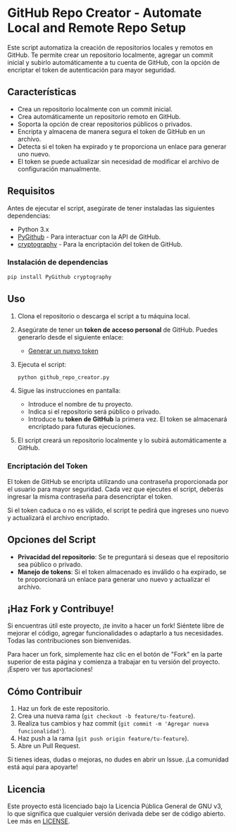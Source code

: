 # GitHub Repo Creator - Automate Local and Remote Repo Setup

Este script automatiza la creación de repositorios locales y remotos en GitHub. Te permite crear un repositorio localmente, agregar un commit inicial y subirlo automáticamente a tu cuenta de GitHub, con la opción de encriptar el token de autenticación para mayor seguridad.

## Características

- Crea un repositorio localmente con un commit inicial.
- Crea automáticamente un repositorio remoto en GitHub.
- Soporta la opción de crear repositorios públicos o privados.
- Encripta y almacena de manera segura el token de GitHub en un archivo.
- Detecta si el token ha expirado y te proporciona un enlace para generar uno nuevo.
- El token se puede actualizar sin necesidad de modificar el archivo de configuración manualmente.

## Requisitos

Antes de ejecutar el script, asegúrate de tener instaladas las siguientes dependencias:

- Python 3.x
- [PyGithub](https://pypi.org/project/PyGithub/) - Para interactuar con la API de GitHub.
- [cryptography](https://pypi.org/project/cryptography/) - Para la encriptación del token de GitHub.

### Instalación de dependencias

```bash
pip install PyGithub cryptography
```

## Uso

1. Clona el repositorio o descarga el script a tu máquina local.
   
2. Asegúrate de tener un **token de acceso personal** de GitHub. Puedes generarlo desde el siguiente enlace:
   - [Generar un nuevo token](https://github.com/settings/tokens)

3. Ejecuta el script:
   
   ```bash
   python github_repo_creator.py
   ```

4. Sigue las instrucciones en pantalla:
   - Introduce el nombre de tu proyecto.
   - Indica si el repositorio será público o privado.
   - Introduce tu **token de GitHub** la primera vez. El token se almacenará encriptado para futuras ejecuciones.

5. El script creará un repositorio localmente y lo subirá automáticamente a GitHub.

### Encriptación del Token

El token de GitHub se encripta utilizando una contraseña proporcionada por el usuario para mayor seguridad. Cada vez que ejecutes el script, deberás ingresar la misma contraseña para desencriptar el token.

Si el token caduca o no es válido, el script te pedirá que ingreses uno nuevo y actualizará el archivo encriptado.

## Opciones del Script

- **Privacidad del repositorio**: Se te preguntará si deseas que el repositorio sea público o privado.
- **Manejo de tokens**: Si el token almacenado es inválido o ha expirado, se te proporcionará un enlace para generar uno nuevo y actualizar el archivo.

## ¡Haz Fork y Contribuye!

Si encuentras útil este proyecto, ¡te invito a hacer un fork! Siéntete libre de mejorar el código, agregar funcionalidades o adaptarlo a tus necesidades. Todas las contribuciones son bienvenidas.

Para hacer un fork, simplemente haz clic en el botón de "Fork" en la parte superior de esta página y comienza a trabajar en tu versión del proyecto. ¡Espero ver tus aportaciones!

## Cómo Contribuir

1. Haz un fork de este repositorio.
2. Crea una nueva rama (`git checkout -b feature/tu-feature`).
3. Realiza tus cambios y haz commit (`git commit -m 'Agregar nueva funcionalidad'`).
4. Haz push a la rama (`git push origin feature/tu-feature`).
5. Abre un Pull Request.

Si tienes ideas, dudas o mejoras, no dudes en abrir un Issue. ¡La comunidad está aquí para apoyarte!

## Licencia

Este proyecto está licenciado bajo la Licencia Pública General de GNU v3, lo que significa que cualquier versión derivada debe ser de código abierto. Lee más en [LICENSE](./LICENSE).
